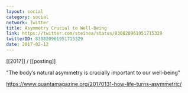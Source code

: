 ```yaml
---
layout: social
category: social
network: Twitter
title: Asymmetry Crucial to Well-Being
link: https://twitter.com/steinea/status/830820961951715329
twitterID: 830820961951715329
date: 2017-02-12
---
```


[[2017]] / [[posting]]

"The body’s natural asymmetry is crucially important to our well-being"

<https://www.quantamagazine.org/20170131-how-life-turns-asymmetric/>
